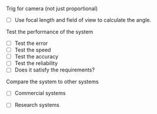 Trig for camera (not just proportional)
- [ ] Use focal length and field of view to calculate the angle.

Test the performance of the system
- [ ] Test the error
- [ ] Test the speed
- [ ] Test the accuracy
- [ ] Test the reliability
- [ ] Does it satisfy the requirements?

Compare the system to other systems
- [ ] Commercial systems
- [ ] Research systems


